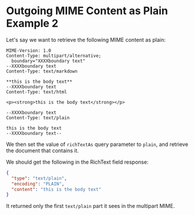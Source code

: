 # Outgoing MIME Content as Plain Example 2

Let's say we want to retrieve the following MIME content as plain:

```text
MIME-Version: 1.0
Content-Type: multipart/alternative; 
  boundary="XXXXboundary text"
--XXXXboundary text
Content-Type: text/markdown

**this is the body text**
--XXXXboundary text
Content-Type: text/html

<p><strong>this is the body text</strong></p>

--XXXXboundary text
Content-Type: text/plain

this is the body text
--XXXXboundary text--
```

We then set the value of `richTextAs` query parameter to `plain`, and retrieve the document that contains it.

We should get the following in the RichText field response:

```json
{
  "type": "text/plain",
  "encoding": "PLAIN",
  "content": "this is the body text"
}
```

It returned only the first `text/plain` part it sees in the multipart MIME.
